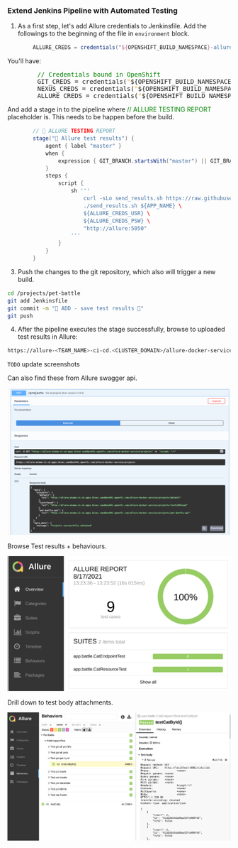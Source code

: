 ### Extend Jenkins Pipeline with Automated Testing

1. As a first step, let's add Allure credentials to Jenkinsfile. Add the followings to the beginning of the file in `environment` block.

```groovy
		ALLURE_CREDS = credentials("${OPENSHIFT_BUILD_NAMESPACE}-allure-auth")
```
You'll have:

<pre>
		<span style="color:green;" >// Credentials bound in OpenShift</span>
		GIT_CREDS = credentials(<span style="color:orange;" >"</span>${OPENSHIFT_BUILD_NAMESPACE}<span style="color:orange;" >-git-auth"</span>)
		NEXUS_CREDS = credentials(<span style="color:orange;" >"</span>${OPENSHIFT_BUILD_NAMESPACE}<span style="color:orange;" >-nexus-password"</span>)
		ALLURE_CREDS = credentials(<span style="color:orange;" >"</span>${OPENSHIFT_BUILD_NAMESPACE}<span style="color:orange;" >-allure-auth"</span>)
</pre>

And add a stage in to the pipeline where <span style="color:green;" >// ALLURE TESTING REPORT</span> placeholder is. This needs to be happen before the build.

```groovy
        // 📜 ALLURE TESTING REPORT
		stage("📜 Allure test results") {
			agent { label "master" }
            when {
				expression { GIT_BRANCH.startsWith("master") || GIT_BRANCH.startsWith("main") }
			}
			steps {
				script {
                    sh '''
					    curl -sLo send_results.sh https://raw.githubusercontent.com/eformat/allure/main/scripts/send_results.sh && chmod 755 send_results.sh
                        ./send_results.sh ${APP_NAME} \
                        ${ALLURE_CREDS_USR} \
                        ${ALLURE_CREDS_PSW} \
                        "http://allure:5050"
                    '''
				}
			}
		}
```

3. Push the changes to the git repository, which also will trigger a new build.

```bash
cd /projects/pet-battle
git add Jenkinsfile
git commit -m "🍊 ADD - save test results 🍊"
git push
```

4. After the pipeline executes the stage successfully, browse to uploaded test results in Allure:

```bash
https://allure-<TEAM_NAME>-ci-cd.<CLUSTER_DOMAIN>/allure-docker-service/projects/pet-battle/reports/latest/index.html
```

`TODO` update screenshots

Can also find these from Allure swagger api.

![images/allure-api.png](images/allure-api.png)

Browse Test results + behaviours.

![images/allure-test-suite.png](images/allure-test-suite.png)

Drill down to test body attachments.

![images/allure-behaviours.png](images/allure-behaviours.png)